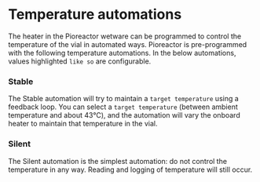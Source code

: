 # Temperature automations

The heater in the Pioreactor wetware can be programmed to control the temperature of the vial in automated ways. Pioreactor is pre-programmed with the following temperature automations. In the below automations, values highlighted `like so` are configurable.

### Stable

The Stable automation will try to maintain a `target temperature` using a feedback loop. You can select a `target temperature` (between ambient temperature and about 43℃), and the automation will vary the onboard heater to maintain that temperature in the vial.

### Silent

The Silent automation is the simplest automation: do not control the temperature in any way. Reading and logging of temperature will still occur.

